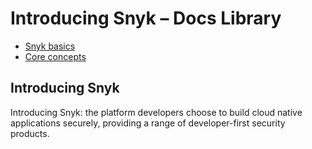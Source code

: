 # Introducing Snyk – Docs Library

* [ Snyk basics](/hc/en-us/sections/360001105078-Snyk-basics)
* [ Core concepts](/hc/en-us/sections/4403576824337-Core-concepts)

##  Introducing Snyk

Introducing Snyk: the platform developers choose to build cloud native applications securely, providing a range of developer-first security products.

